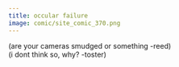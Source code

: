 ```yaml
---
title: occular failure
image: comic/site_comic_370.png
---
```

(are your cameras smudged or something -reed)  
(i dont think so, why? -toster)
